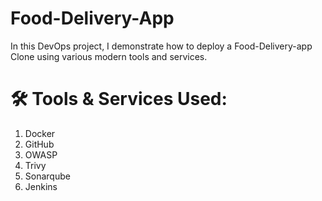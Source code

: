 # Food-Delivery-App

In this DevOps project, I demonstrate how to deploy a Food-Delivery-app Clone using various modern tools and services. 

# 🛠️ Tools & Services Used:
1. Docker
2. GitHub
3. OWASP
4. Trivy
5. Sonarqube
6. Jenkins


